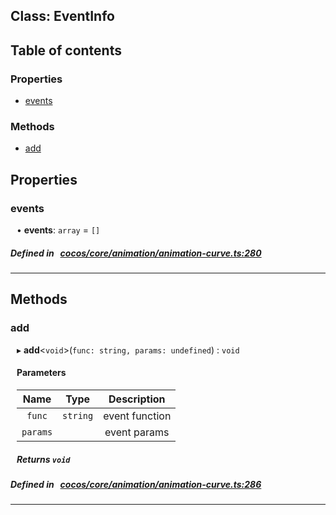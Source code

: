 
## Class: EventInfo





<div class="table-of-content">
<h2>Table of contents</h2>


### Properties

- [ events](#events)

### Methods

- [ add](#add)
</div>

## Properties


### events
<div style="margin-left: 10px;">




•  **events**:
`array`  = `[]`
</div>

##### Defined in &nbsp;   [cocos/core/animation/animation-curve.ts:280](https://github.com/cocos-creator/engine/blob/c7bf6b8a9/cocos/core/animation/animation-curve.ts#L280)&nbsp;


___

<!---->
## Methods

### add

<div style="margin-left: 10px;">

▸   **add**<`void`\>(`func: string, params: undefined`) : `void`



#### Parameters

| Name | Type | Description |
| :------: | :------: | :------: |
| `func` | `string` | event function  |
| `params` |  | event params  |


##### Returns `void`
</div>

##### Defined in &nbsp;   [cocos/core/animation/animation-curve.ts:286](https://github.com/cocos-creator/engine/blob/c7bf6b8a9/cocos/core/animation/animation-curve.ts#L286)&nbsp;
___
<!---->



